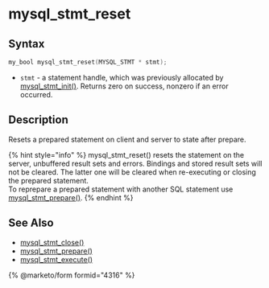 # mysql\_stmt\_reset

## Syntax

```c
my_bool mysql_stmt_reset(MYSQL_STMT * stmt);
```

* `stmt` - a statement handle, which was previously allocated by [mysql\_stmt\_init()](mysql_stmt_init.md). Returns zero on success, nonzero if an error occurred.

## Description

Resets a prepared statement on client and server to state after prepare.

{% hint style="info" %}
mysql\_stmt\_reset() resets the statement on the server, unbuffered result sets and errors. Bindings and stored result sets will not be cleared. The latter one will be cleared when re-executing or closing the prepared statement.\
To reprepare a prepared statement with another SQL statement use [mysql\_stmt\_prepare()](mysql_stmt_prepare.md).
{% endhint %}

## See Also

* [mysql\_stmt\_close()](mysql_stmt_close.md)
* [mysql\_stmt\_prepare()](mysql_stmt_prepare.md)
* [mysql\_stmt\_execute()](mysql_stmt_execute.md)

{% @marketo/form formid="4316" %}
